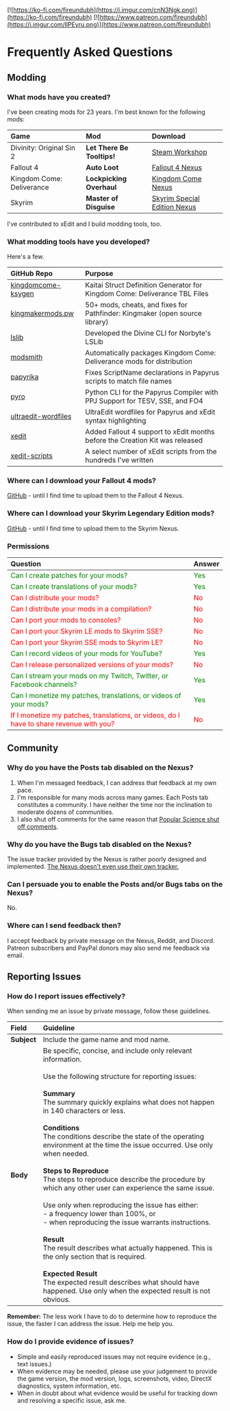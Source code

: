 <!-- TITLE: Frequently Asked Questions -->

[![https://ko-fi.com/fireundubh](https://i.imgur.com/cnN3Ngk.png)](https://ko-fi.com/fireundubh)
[![https://www.patreon.com/fireundubh](https://i.imgur.com/llPEyru.png)](https://www.patreon.com/fireundubh)

# Frequently Asked Questions
## Modding

### What mods have you created?

I've been creating mods for 23 years. I'm best known for the following mods:

Game | Mod | Download
:--- | :--- | :---
Divinity: Original Sin 2 | **Let There Be Tooltips!** | [Steam Workshop](https://steamcommunity.com/sharedfiles/filedetails/?id=1506230499)
Fallout 4 | **Auto Loot** | [Fallout 4 Nexus](https://www.nexusmods.com/fallout4/mods/27719)
Kingdom Come: Deliverance | **Lockpicking Overhaul** | [Kingdom Come Nexus](https://www.nexusmods.com/kingdomcomedeliverance/mods/3)
Skyrim | **Master of Disguise** | [Skyrim Special Edition Nexus](https://www.nexusmods.com/skyrimspecialedition/mods/9959)| 

I've contributed to xEdit and I build modding tools, too.

### What modding tools have you developed?

Here's a few.

GitHub Repo | Purpose
:--- | :---
[kingdomcome-ksygen](https://github.com/fireundubh/kingdomcome-ksygen) | Kaitai Struct Definition Generator for Kingdom Come: Deliverance TBL Files
[kingmakermods.pw](https://github.com/fireundubh/KingmakerMods.pw) | 50+ mods, cheats, and fixes for Pathfinder: Kingmaker (open source library)
[lslib](https://github.com/Norbyte/lslib) | Developed the Divine CLI for Norbyte's LSLib
[modsmith](https://github.com/fireundubh/modsmith) | Automatically packages Kingdom Come: Deliverance mods for distribution
[papyrika](https://github.com/fireundubh/papyrika) | Fixes ScriptName declarations in Papyrus scripts to match file names
[pyro](https://github.com/fireundubh/pyro) | Python CLI for the Papyrus Compiler with PPJ Support for TESV, SSE, and FO4
[ultraedit-wordfiles](https://github.com/fireundubh/ultraedit-wordfiles) | UltraEdit wordfiles for Papyrus and xEdit syntax highlighting
[xedit](https://github.com/TES5Edit/TES5Edit) | Added Fallout 4 support to xEdit months before the Creation Kit was released
[xedit-scripts](https://github.com/fireundubh/xedit-scripts) | A select number of xEdit scripts from the hundreds I've written

### Where can I download your Fallout 4 mods?

[GitHub](http://fireundubh.github.io/fallout4/) - until I find time to upload them to the Fallout 4 Nexus.

### Where can I download your Skyrim Legendary Edition mods?

[GitHub](http://fireundubh.github.io/skyrim/) - until I find time to upload them to the Skyrim Nexus.

### Permissions

Question | Answer
:--- | :---
<font color="green">Can I create patches for your mods?</font> | <font color="green">Yes</font>
<font color="green">Can I create translations of your mods?</font> | <font color="green">Yes</font>
<font color="red">Can I distribute your mods?</font> | <font color="red">No</font>
<font color="red">Can I distribute your mods in a compilation?</font> | <font color="red">No</font>
<font color="red">Can I port your mods to consoles?</font> | <font color="red">No</font>
<font color="red">Can I port your Skyrim LE mods to Skyrim SSE?</font> | <font color="red">No</font>
<font color="red">Can I port your Skyrim SSE mods to Skyrim LE?</font> | <font color="red">No</font>
<font color="green">Can I record videos of your mods for YouTube?</font> | <font color="green">Yes</font>
<font color="red">Can I release personalized versions of your mods?</font> | <font color="red">No</font>
<font color="green">Can I stream your mods on my Twitch, Twitter, or Facebook channels?</font> | <font color="green">Yes</font>
<font color="green">Can I monetize my patches, translations, or videos of your mods?</font> | <font color="green">Yes</font>
<font color="red">If I monetize my patches, translations, or videos, do I have to share revenue with you?</font> | <font color="red">No</font>


## Community

### Why do you have the Posts tab disabled on the Nexus?

1. When I'm messaged feedback, I can address that feedback at my own pace.
2. I'm responsible for many mods across many games. Each Posts tab constitutes a community. I have neither the time nor the inclination to moderate dozens of communities.
3. I also shut off comments for the same reason that [Popular Science shut off comments](https://www.popsci.com/science/article/2013-09/why-were-shutting-our-comments).

### Why do you have the Bugs tab disabled on the Nexus?

The issue tracker provided by the Nexus is rather poorly designed and implemented. [The Nexus doesn't even use their own tracker.](https://github.com/Nexus-Mods/web-issues/issues)

### Can I persuade you to enable the Posts and/or Bugs tabs on the Nexus?

No.

### Where can I send feedback then?

I accept feedback by private message on the Nexus, Reddit, and Discord. Patreon subscribers and PayPal donors may also send me feedback via email.

## Reporting Issues

### How do I report issues effectively?

When sending me an issue by private message, follow these guidelines.

Field | Guideline
:--- | :---
**Subject** | Include the game name and mod name.
**Body** | Be specific, concise, and include only relevant information.<br><br>Use the following structure for reporting issues:<br><br>**Summary**<br>The summary quickly explains what does not happen in 140 characters or less.<br><br>**Conditions**<br>The conditions describe the state of the operating environment at the time the issue occurred. Use only when needed.<br><br>**Steps to Reproduce**<br>The steps to reproduce describe the procedure by which any other user can experience the same issue.<br><br>Use only when reproducing the issue has either:<br>-	a frequency lower than 100%, or<br>-	when reproducing the issue warrants instructions.<br><br>**Result**<br>The result describes what actually happened. This is the only section that is required.<br><br>**Expected Result**<br>The expected result describes what should have happened. Use only when the expected result is not obvious.

**Remember:** The less work I have to do to determine how to reproduce the issue, the faster I can address the issue. Help me help you.

### How do I provide evidence of issues?

-	Simple and easily reproduced issues may not require evidence (e.g., text issues.)
-	When evidence may be needed, please use your judgement to provide the game version, the mod version, logs, screenshots, video, DirectX diagnostics, system information, etc.
-	When in doubt about what evidence would be useful for tracking down and resolving a specific issue, ask me.
